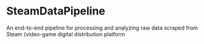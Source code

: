 # SteamDataPipeline
An end-to-end pipeline for processing and analyzing raw data scraped from Steam (video-game digital distribution platform
